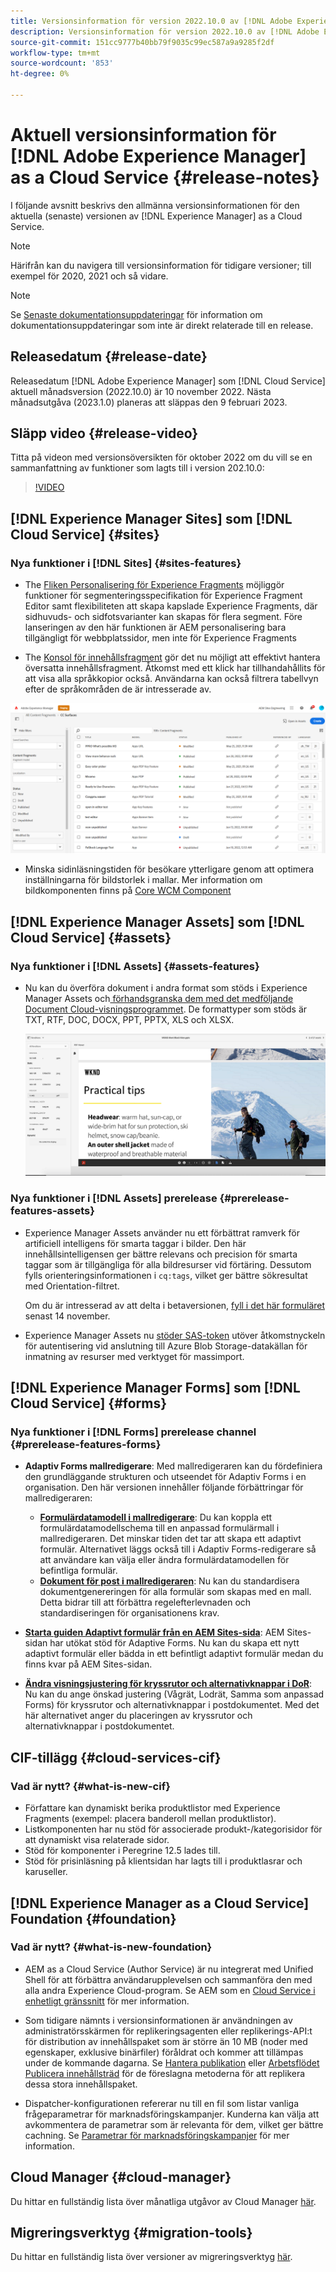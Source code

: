 ```yaml
---
title: Versionsinformation för version 2022.10.0 av [!DNL Adobe Experience Manager] as a Cloud Service.
description: Versionsinformation för version 2022.10.0 av [!DNL Adobe Experience Manager] as a Cloud Service.
source-git-commit: 151cc9777b40bb79f9035c99ec587a9a9285f2df
workflow-type: tm+mt
source-wordcount: '853'
ht-degree: 0%

---
```



# Aktuell versionsinformation för [!DNL Adobe Experience Manager] as a Cloud Service {#release-notes}

I följande avsnitt beskrivs den allmänna versionsinformationen för den aktuella (senaste) versionen av [!DNL Experience Manager] as a Cloud Service.

>[!NOTE]
>
>Härifrån kan du navigera till versionsinformation för tidigare versioner; till exempel för 2020, 2021 och så vidare.

>[!NOTE]
>
>Se [Senaste dokumentationsuppdateringar](https://experienceleague.adobe.com/docs/experience-manager-release-information/aem-release-updates/doc-updates/documentation-updates.html) för information om dokumentationsuppdateringar som inte är direkt relaterade till en release.

## Releasedatum {#release-date}

Releasedatum [!DNL Adobe Experience Manager] som [!DNL Cloud Service] aktuell månadsversion (2022.10.0) är 10 november 2022. Nästa månadsutgåva (2023.1.0) planeras att släppas den 9 februari 2023.

## Släpp video {#release-video}

Titta på videon med versionsöversikten för oktober 2022 om du vill se en sammanfattning av funktioner som lagts till i version 202.10.0:

>[!VIDEO](https://video.tv.adobe.com/v/3409801/?quality=12)

## [!DNL Experience Manager Sites] som [!DNL Cloud Service] {#sites}


### Nya funktioner i [!DNL Sites] {#sites-features}

* The [Fliken Personalisering för Experience Fragments](/help/sites-cloud/authoring/fundamentals/experience-fragments.md#personalization-experience-fragment) möjliggör funktioner för segmenteringsspecifikation för Experience Fragment Editor samt flexibiliteten att skapa kapslade Experience Fragments, där sidhuvuds- och sidfotsvarianter kan skapas för flera segment. Före lanseringen av den här funktionen är AEM personalisering bara tillgängligt för webbplatssidor, men inte för Experience Fragments

* The [Konsol för innehållsfragment](/help/sites-cloud/administering/content-fragments/content-fragments-console.md) gör det nu möjligt att effektivt hantera översatta innehållsfragment. Åtkomst med ett klick har tillhandahållits för att visa alla språkkopior också. Användarna kan också filtrera tabellvyn efter de språkområden de är intresserade av.

![Språk för innehållsfragment](/help/release-notes/assets/cfconsole-languages.png)

* Minska sidinläsningstiden för besökare ytterligare genom att optimera inställningarna för bildstorlek i mallar. Mer information om bildkomponenten finns på [Core WCM Component](https://github.com/adobe/aem-core-wcm-components)

## [!DNL Experience Manager Assets] som [!DNL Cloud Service] {#assets}

### Nya funktioner i [!DNL Assets] {#assets-features}

* Nu kan du överföra dokument i andra format som stöds i Experience Manager Assets och[ förhandsgranska dem med det medföljande Document Cloud-visningsprogrammet](/help/assets/manage-pdf-documents.md). De formattyper som stöds är TXT, RTF, DOC, DOCX, PPT, PPTX, XLS och XLSX.

   ![PDF-återgivning för andra format](/help/release-notes/assets/multi-page-other-formats.png)


### Nya funktioner i [!DNL Assets] prerelease {#prerelease-features-assets}

* Experience Manager Assets använder nu ett förbättrat ramverk för artificiell intelligens för smarta taggar i bilder. Den här innehållsintelligensen ger bättre relevans och precision för smarta taggar som är tillgängliga för alla bildresurser vid förtäring. Dessutom fylls orienteringsinformationen i `cq:tags`, vilket ger bättre sökresultat med Orientation-filtret.

   Om du är intresserad av att delta i betaversionen, [fyll i det här formuläret](https://forms.office.com/pages/responsepage.aspx?id=Wht7-jR7h0OUrtLBeN7O4epXZrTVKKdJkUiHeolccf9UNEwyNEpHVEFaODdBNFZQSlFDREZQOVRRTy4u) senast 14 november.

* Experience Manager Assets nu [stöder SAS-token](/help/assets/add-assets.md#asset-bulk-ingestor) utöver åtkomstnyckeln för autentisering vid anslutning till Azure Blob Storage-datakällan för inmatning av resurser med verktyget för massimport.

## [!DNL Experience Manager Forms] som [!DNL Cloud Service] {#forms}

### Nya funktioner i [!DNL Forms] prerelease channel {#prerelease-features-forms}

* **Adaptiv Forms mallredigerare**: Med mallredigeraren kan du fördefiniera den grundläggande strukturen och utseendet för Adaptiv Forms i en organisation. Den här versionen innehåller följande förbättringar för mallredigeraren:
   * **[Formulärdatamodell i mallredigerare](/help/forms/creating-adaptive-form.md#edit-form-model-properties-of-an-adaptive-form-edit-form-model)**: Du kan koppla ett formulärdatamodellschema till en anpassad formulärmall i mallredigeraren. Det minskar tiden det tar att skapa ett adaptivt formulär. Alternativet läggs också till i Adaptiv Forms-redigerare så att användare kan välja eller ändra formulärdatamodellen för befintliga formulär.
   * **[Dokument för post i mallredigeraren](/help/forms/generate-document-of-record-for-non-xfa-based-adaptive-forms.md#document-of-record-support-in-adaptive-form-editor-dor-support-in-adaptiveform)**: Nu kan du standardisera dokumentgenereringen för alla formulär som skapas med en mall. Detta bidrar till att förbättra regelefterlevnaden och standardiseringen för organisationens krav.

* **[Starta guiden Adaptivt formulär från en AEM Sites-sida](/help/forms/embed-adaptive-form-aem-sites.md)**: AEM Sites-sidan har utökat stöd för Adaptive Forms. Nu kan du skapa ett nytt adaptivt formulär eller bädda in ett befintligt adaptivt formulär medan du finns kvar på AEM Sites-sidan.
* **[Ändra visningsjustering för kryssrutor och alternativknappar i DoR](/help/forms/generate-document-of-record-for-non-xfa-based-adaptive-forms.md#customize-the-branding-information-in-document-of-record-customize-the-branding-information-in-document-of-record)**: Nu kan du ange önskad justering (Vågrät, Lodrät, Samma som anpassad Forms) för kryssrutor och alternativknappar i postdokumentet. Med det här alternativet anger du placeringen av kryssrutor och alternativknappar i postdokumentet.

## CIF-tillägg {#cloud-services-cif}

### Vad är nytt? {#what-is-new-cif}

* Författare kan dynamiskt berika produktlistor med Experience Fragments (exempel: placera banderoll mellan produktlistor).
* Listkomponenten har nu stöd för associerade produkt-/kategorisidor för att dynamiskt visa relaterade sidor.
* Stöd för komponenter i Peregrine 12.5 lades till.
* Stöd för prisinläsning på klientsidan har lagts till i produktlasrar och karuseller.

## [!DNL Experience Manager as a Cloud Service] Foundation {#foundation}

### Vad är nytt? {#what-is-new-foundation}

* AEM as a Cloud Service (Author Service) är nu integrerat med Unified Shell för att förbättra användarupplevelsen och sammanföra den med alla andra Experience Cloud-program. Se AEM som en [Cloud Service i enhetligt gränssnitt](/help/overview/aem-cloud-service-on-unified-shell.md) för mer information.

* Som tidigare nämnts i versionsinformationen är användningen av administratörsskärmen för replikeringsagenten eller replikerings-API:t för distribution av innehållspaket som är större än 10 MB (noder med egenskaper, exklusive binärfiler) föråldrat och kommer att tillämpas under de kommande dagarna. Se [Hantera publikation](/help/operations/replication.md#manage-publication) eller [Arbetsflödet Publicera innehållsträd](/help/operations/replication.md#publish-content-tree-workflow) för de föreslagna metoderna för att replikera dessa stora innehållspaket.

* Dispatcher-konfigurationen refererar nu till en fil som listar vanliga frågeparametrar för marknadsföringskampanjer. Kunderna kan välja att avkommentera de parametrar som är relevanta för dem, vilket ger bättre cachning. Se [Parametrar för marknadsföringskampanjer](/help/implementing/dispatcher/caching.md#marketing-parameters) för mer information.

## Cloud Manager {#cloud-manager}

Du hittar en fullständig lista över månatliga utgåvor av Cloud Manager [här](/help/implementing/cloud-manager/release-notes-cloud-manager/release-notes-cm-current.md).

## Migreringsverktyg {#migration-tools}

Du hittar en fullständig lista över versioner av migreringsverktyg [här](/help/journey-migration/release-notes/release-notes-migration-tools-current.md).

